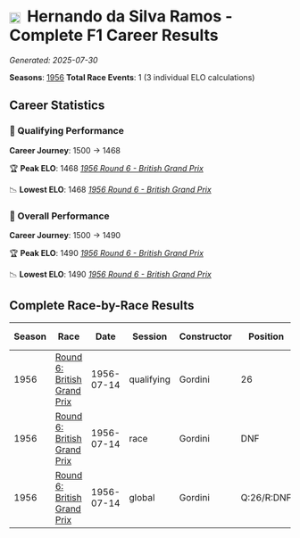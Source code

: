 # <img src="https://upload.wikimedia.org/wikipedia/commons/0/05/Flag_of_Brazil.svg" alt="Brazil" width="20" height="auto" style="vertical-align: middle; margin-right: 5px;" onerror="this.outerHTML='🇧🇷'; this.style.marginRight='5px';"/> Hernando da Silva Ramos - Complete F1 Career Results

*Generated: 2025-07-30*

**Seasons**: [1956](../results/1956-season-report.md)
**Total Race Events**: 1 (3 individual ELO calculations)

## Career Statistics

### 🏁 Qualifying Performance
**Career Journey**: 1500 → 1468

🏆 **Peak ELO**: 1468
   *[1956 Round 6 - British Grand Prix](../results/1956-season-report.md#round-6-british-grand-prix)*

📉 **Lowest ELO**: 1468
   *[1956 Round 6 - British Grand Prix](../results/1956-season-report.md#round-6-british-grand-prix)*

### 🌟 Overall Performance
**Career Journey**: 1500 → 1490

🏆 **Peak ELO**: 1490
   *[1956 Round 6 - British Grand Prix](../results/1956-season-report.md#round-6-british-grand-prix)*

📉 **Lowest ELO**: 1490
   *[1956 Round 6 - British Grand Prix](../results/1956-season-report.md#round-6-british-grand-prix)*


## Complete Race-by-Race Results

| Season | Race | Date | Session | Constructor | Position | Starting ELO | ELO Change | Final ELO | Teammate |
|--------|------|------|---------|-------------|----------|--------------|------------|-----------|----------|
| 1956 | [Round 6: British Grand Prix](../results/1956-season-report.md#round-6-british-grand-prix) | 1956-07-14 | qualifying | Gordini | 26 | 1500 | -32 | 1468 | <img src="https://upload.wikimedia.org/wikipedia/commons/c/c3/Flag_of_France.svg" alt="France" width="20" height="auto" style="vertical-align: middle; margin-right: 5px;" onerror="this.outerHTML='🇫🇷'; this.style.marginRight='5px';"/> Robert Manzon |
| 1956 | [Round 6: British Grand Prix](../results/1956-season-report.md#round-6-british-grand-prix) | 1956-07-14 | race | Gordini | DNF | 1500 | N/A | 1500 | <img src="https://upload.wikimedia.org/wikipedia/commons/c/c3/Flag_of_France.svg" alt="France" width="20" height="auto" style="vertical-align: middle; margin-right: 5px;" onerror="this.outerHTML='🇫🇷'; this.style.marginRight='5px';"/> Robert Manzon |
| 1956 | [Round 6: British Grand Prix](../results/1956-season-report.md#round-6-british-grand-prix) | 1956-07-14 | global | Gordini | Q:26/R:DNF | 1500 | -10 | 1490 | <img src="https://upload.wikimedia.org/wikipedia/commons/c/c3/Flag_of_France.svg" alt="France" width="20" height="auto" style="vertical-align: middle; margin-right: 5px;" onerror="this.outerHTML='🇫🇷'; this.style.marginRight='5px';"/> Robert Manzon |
